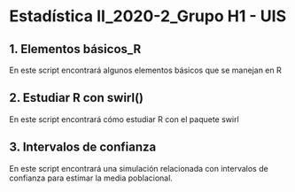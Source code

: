 # Estadística II_2020-2_Grupo H1 - UIS


## 1. Elementos básicos_R 

En este script encontrará algunos elementos básicos que se manejan en R

## 2. Estudiar R con swirl()

En este script encontrará cómo estudiar R con el paquete swirl

## 3. Intervalos de confianza

En este script encontrará una simulación relacionada con intervalos de confianza para estimar la media poblacional.

